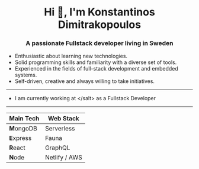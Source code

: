 <h1 align="center">Hi 👋, I'm Konstantinos Dimitrakopoulos</h1>
<h3 align="center">A passionate Fullstack developer living in Sweden</h3>

- Enthusiastic about learning new technologies.
- Solid programming skills and familiarity with a diverse set of tools.
- Experienced in the fields of full-stack development and embedded systems. 
- Self-driven, creative and always willing to take initiatives.

---
- I am currently working at \</salt> as a Fullstack Developer
---

| Main Tech     | Web Stack       |
| ------------- | -------------     |
| **M**ongoDB   | Serverless        |
| **E**xpress   | Fauna             |
| **R**eact     | GraphQL           |
| **N**ode      | Netlify / AWS     |



<!---
kwdi/kwdi is a ✨ special ✨ repository because its `README.md` (this file) appears on your GitHub profile.
You can click the Preview link to take a look at your changes.
--->
